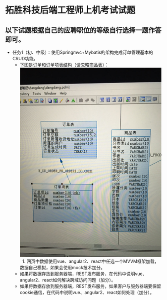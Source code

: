# 拓胜科技后端工程师上机考试试题
## 以下试题根据自己的应聘职位的等级自行选择一题作答即可。
* 任务1（初、中级）：使用Springmvc+Mybatis的架构完成订单管理基本的CRUD功能。
   * 下图是订单和订单项表结构（请忽略商品表）：
      <img src="task1.jpg"/>
      <br>
   1. 网页中数据使用vue、angular2、react中任选一个MVVM框架加载，数据自己模拟，如果会使用mock技术加分。
   * 如果将数据存放到服务器端，REST发布服务，在代码中说明vue、angular2、react如何解决跨域访问问题（加分）。
   * 如果将数据存放到服务器端，REST发布服务，如果客户与服务器端要保留cookie通信，在代码中说明vue、angular2、react如何处理（加分）。
